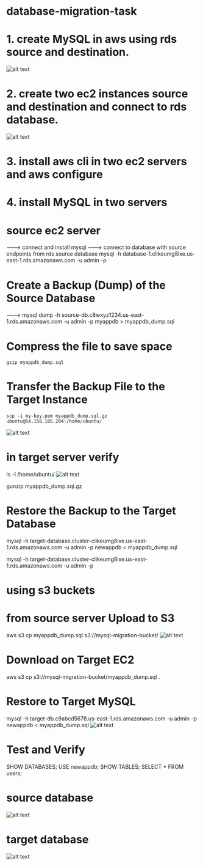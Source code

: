 # database-migration-task

# 1. create MySQL in aws using rds source and destination.
![alt text](https://github.com/praveenmethraskar/database-migration-task/blob/main/database-using-rds.jpg?raw=true)

# 2. create two ec2 instances source and destination and connect to rds database.
![alt text](https://github.com/praveenmethraskar/database-migration-task/blob/main/ec2-instance.jpg?raw=true)
# 3. install aws cli in two ec2 servers and aws configure
# 4. install MySQL in two servers

# source ec2 server
---> connect and install mysql
---> connect to database with source endpoints from rds source database
     mysql -h database-1.clikeumg8ixe.us-east-1.rds.amazonaws.com -u admin -p

 # Create a Backup (Dump) of the Source Database
 ---> mysql dump -h source-db.c8wxyz1234.us-east-1.rds.amazonaws.com -u admin -p myappdb > myappdb_dump.sql
 
# Compress the file to save space
    gzip myappdb_dump.sql

# Transfer the Backup File to the Target Instance
	scp -i my-key.pem myappdb_dump.sql.gz ubuntu@54.158.185.204:/home/ubuntu/
![alt text](https://github.com/praveenmethraskar/database-migration-task/blob/main/source-server.jpg?raw=true)

# in target server verify
ls -l /home/ubuntu/
![alt text](https://github.com/praveenmethraskar/database-migration-task/blob/main/targetserver.jpg?raw=true)

gunzip myappdb_dump.sql.gz

# Restore the Backup to the Target Database
mysql -h target-database.cluster-clikeumg8ixe.us-east-1.rds.amazonaws.com -u admin -p newappdb < myappdb_dump.sql

mysql -h target-database.cluster-clikeumg8ixe.us-east-1.rds.amazonaws.com -u admin -p


# using s3 buckets

# from source server Upload to S3
aws s3 cp myappdb_dump.sql s3://mysql-migration-bucket/
![alt text](https://github.com/praveenmethraskar/database-migration-task/blob/main/source-to-s3-bucket.jpg?raw=true)

# Download on Target EC2
aws s3 cp s3://mysql-migration-bucket/myappdb_dump.sql .

# Restore to Target MySQL
mysql -h target-db.c9abcd5678.us-east-1.rds.amazonaws.com -u admin -p newappdb < myappdb_dump.sql
![alt text](https://github.com/praveenmethraskar/database-migration-task/blob/main/taget-from-s3.jpg?raw=true)

# Test and Verify
SHOW DATABASES;
USE newappdb;
SHOW TABLES;
SELECT * FROM users;

# source database
![alt text](https://github.com/praveenmethraskar/database-migration-task/blob/main/source-database.jpg?raw=true)

# target database
![alt text](https://github.com/praveenmethraskar/database-migration-task/blob/main/target-database.jpg?raw=true)



